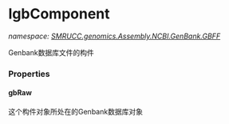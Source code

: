﻿# IgbComponent
_namespace: [SMRUCC.genomics.Assembly.NCBI.GenBank.GBFF](./index.md)_

Genbank数据库文件的构件




### Properties

#### gbRaw
这个构件对象所处在的Genbank数据库对象
